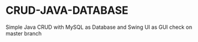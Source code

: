 # CRUD-JAVA-DATABASE
Simple Java CRUD with MySQL as Database and Swing UI as GUI
check on master branch
